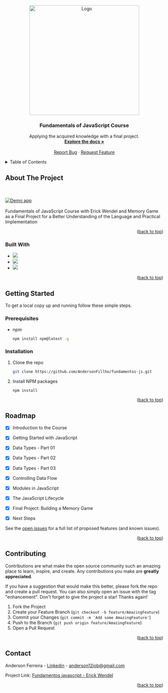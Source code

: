 <a name="readme-top"></a>







<br />
<div align="center">
  <a href="https://github.com/AndersonFillho/fundamentos-js">
    <img src="logo.png" alt="Logo" height="350">
  </a>

  <h3 align="center">Fundamentals of JavaScript Course</h3>

  <p align="center">
    Applying the acquired knowledge with a final project.
    <br />
    <a href="https://github.com/AndersonFillho/fundamentos-js"><strong>Explore the docs »</strong></a>
    <br />
    <br />
    <a href="https://github.com/AndersonFillho/fundamentos-js/issues">Report Bug</a>
    ·
    <a href="https://github.com/AndersonFillho/fundamentos-js/pulls">Request Feature</a>
  </p>
</div>



<details>
  <summary>Table of Contents</summary>
  <ol>
    <li>
      <a href="#about-the-project">About The Project</a>
      <ul>
        <li><a href="#built-with">Built With</a></li>
      </ul>
    </li>
    <li>
      <a href="#getting-started">Getting Started</a>
      <ul>
        <li><a href="#prerequisites">Prerequisites</a></li>
        <li><a href="#installation">Installation</a></li>
      </ul>
    </li>
    <li><a href="#usage">Usage</a></li>
    <li><a href="#roadmap">Roadmap</a></li>
    <li><a href="#contributing">Contributing</a></li>
    <li><a href="#license">License</a></li>
    <li><a href="#contact">Contact</a></li>
    <li><a href="#acknowledgments">Acknowledgments</a></li>
  </ol>
</details>



## About The Project

<br />
<br />
<a href="https://financial-control-topaz.vercel.app/">
    <img src="jogo.png" alt="Demo app">
</a>
<br />
<br />
Fundamentals of JavaScript Course with Erick Wendel and Memory Game as a Final Project for a Better Understanding of the Language and Practical Implementation

<p align="right">(<a href="#readme-top">back to top</a>)</p>



### Built With

* <img src="https://img.shields.io/badge/HTML5-E34F26?style=for-the-badge&logo=html5&logoColor=white"/>
* <img src="https://img.shields.io/badge/CSS3-1572B6?style=for-the-badge&logo=css3&logoColor=white"/>
* <img src="https://img.shields.io/badge/JavaScript-323330?style=for-the-badge&logo=javascript&logoColor=F7DF1E"/>

<p align="right">(<a href="#readme-top">back to top</a>)</p>



<!-- GETTING STARTED -->
## Getting Started

To get a local copy up and running follow these simple steps.

### Prerequisites

* npm
  ```sh
  npm install npm@latest -g
  ```

### Installation

1. Clone the repo
   ```sh
   git clone https://github.com/AndersonFillho/fundamentos-js.git
   ```
2. Install NPM packages
   ```sh
   npm install
   ```

<p align="right">(<a href="#readme-top">back to top</a>)</p>



## Roadmap

- [x] Introduction to the Course
- [x] Getting Started with JavaScript
- [x] Data Types - Part 01
- [x] Data Types - Part 02
- [x] Data Types - Part 03
- [x] Controlling Data Flow
- [x] Modules in JavaScript
- [x] The JavaScript Lifecycle
- [x] Final Project: Building a Memory Game
- [x] Next Steps
     


See the [open issues](https://github.com/brunnamattos/Best-README-Template/issues) for a full list of proposed features (and known issues).

<p align="right">(<a href="#readme-top">back to top</a>)</p>



<!-- CONTRIBUTING -->
## Contributing

Contributions are what make the open source community such an amazing place to learn, inspire, and create. Any contributions you make are **greatly appreciated**.

If you have a suggestion that would make this better, please fork the repo and create a pull request. You can also simply open an issue with the tag "enhancement".
Don't forget to give the project a star! Thanks again!

1. Fork the Project
2. Create your Feature Branch (`git checkout -b feature/AmazingFeature`)
3. Commit your Changes (`git commit -m 'Add some AmazingFeature'`)
4. Push to the Branch (`git push origin feature/AmazingFeature`)
5. Open a Pull Request

<p align="right">(<a href="#readme-top">back to top</a>)</p>



## Contact

Anderson Ferreira - [Linkedin](https://www.linkedin.com/in/anderson-ferreira-35349018b/) - anderson12job@gmail.com

Project Link: [Fundamentos javascript - Erick Wendel](https://github.com/AndersonFillho/fundamentos-js)

<p align="right">(<a href="#readme-top">back to top</a>)</p>